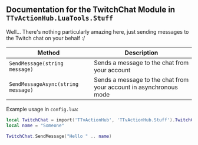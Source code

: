 ## Documentation for the TwitchChat Module in `TTvActionHub.LuaTools.Stuff`

Well... There's nothing particularly amazing here, just sending messages to the Twitch chat on your behalf :/

| Method                             | Description                                                        |
| ---------------------------------- | ------------------------------------------------------------------ |
| `SendMessage(string message)`      | Sends a message to the chat from your account                      |
| `SendMessageAsync(string message)` | Sends a message to the chat from your account in asynchronous mode |

Example usage in `config.lua`:

```lua
local TwitchChat = import('TTvActionHub', 'TTvActionHub.Stuff').TwitchChat
local name = "Someone"

TwitchChat.SendMessage("Hello " .. name)
```

